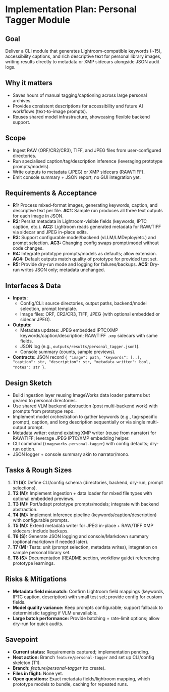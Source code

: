 # Implementation Plan: Personal Tagger Module

## Goal
Deliver a CLI module that generates Lightroom-compatible keywords (~15), accessibility captions, and rich descriptive text for personal library images, writing results directly to metadata or XMP sidecars alongside JSON audit logs.

## Why it matters
- Saves hours of manual tagging/captioning across large personal archives.
- Provides consistent descriptions for accessibility and future AI workflows (text-to-image prompts).
- Reuses shared model infrastructure, showcasing flexible backend support.

## Scope
- Ingest RAW (ORF/CR2/CR3), TIFF, and JPEG files from user-configured directories.
- Run specialised caption/tag/description inference (leveraging prototype prompts/models).
- Write outputs to metadata (JPEG) or XMP sidecars (RAW/TIFF).
- Emit console summary + JSON report; no GUI integration yet.

## Requirements & Acceptance
- **R1:** Process mixed-format images, generating keywords, caption, and descriptive text per file.
  **AC1:** Sample run produces all three text outputs for each image in JSON.
- **R2:** Persist metadata in Lightroom-visible fields (keywords, IPTC caption, etc.).
  **AC2:** Lightroom reads generated metadata for RAW/TIFF via sidecar and JPEG in-place edits.
- **R3:** Support configurable model/backend (vLLM/LMDeploy/etc.) and prompt selection.
  **AC3:** Changing config swaps prompt/model without code changes.
- **R4:** Integrate prototype prompts/models as defaults; allow extension.
  **AC4:** Default outputs match quality of prototype for provided test set.
- **R5:** Provide dry-run mode and logging for failures/backups.
  **AC5:** Dry-run writes JSON only; metadata unchanged.

## Interfaces & Data
- **Inputs:**
  - Config/CLI: source directories, output paths, backend/model selection, prompt template.
  - Image files: ORF, CR2/CR3, TIFF, JPEG (with optional embedded or sidecar JPEG).
- **Outputs:**
  - Metadata updates: JPEG embedded IPTC/XMP keywords/caption/description; RAW/TIFF `.xmp` sidecars with same fields.
  - JSON log (e.g., `outputs/results/personal_tagger.jsonl`).
  - Console summary (counts, sample previews).
- **Contracts:** JSON record `{ "image": path, "keywords": [..], "caption": str, "description": str, "metadata_written": bool, "notes": str }`.

## Design Sketch
- Build ingestion layer reusing ImageWorks data loader patterns but geared to personal directories.
- Use shared VLM backend abstraction (post multi-backend work) with prompts from prototype repo.
- Implement model orchestration to gather keywords (e.g., tag-specific prompt), caption, and long description sequentially or via single multi-output prompt.
- Metadata writer: extend existing XMP writer (reuse from narrator) for RAW/TIFF; leverage JPEG IPTC/XMP embedding helper.
- CLI command (`imageworks-personal-tagger`) with config defaults; dry-run option.
- JSON logger + console summary akin to narrator/mono.

## Tasks & Rough Sizes
1. **T1 (S):** Define CLI/config schema (directories, backend, dry-run, prompt selections).
2. **T2 (M):** Implement ingestion + data loader for mixed file types with optional embedded previews.
3. **T3 (M):** Port/adapt prototype prompts/models; integrate with backend abstraction.
4. **T4 (M):** Implement inference pipeline (keywords/caption/description) with configurable prompts.
5. **T5 (M):** Extend metadata writer for JPEG in-place + RAW/TIFF XMP sidecars; include backups.
6. **T6 (S):** Generate JSON logging and console/Markdown summary (optional markdown if needed later).
7. **T7 (M):** Tests: unit (prompt selection, metadata writes), integration on sample personal library set.
8. **T8 (S):** Documentation (README section, workflow guide) referencing prototype learnings.

## Risks & Mitigations
- **Metadata field mismatch:** Confirm Lightroom field mappings (keywords, IPTC caption, description) with small test set; provide config for custom fields.
- **Model quality variance:** Keep prompts configurable; support fallback to deterministic tagging if VLM unavailable.
- **Large batch performance:** Provide batching + rate-limit options; allow dry-run for quick audits.

## Savepoint
- **Current status:** Requirements captured; implementation pending.
- **Next action:** Branch `feature/personal-tagger` and set up CLI/config skeleton (T1).
- **Branch:** _feature/personal-tagger_ (to create).
- **Files in flight:** None yet.
- **Open questions:** Exact metadata fields/lightroom mapping, which prototype models to bundle, caching for repeated runs.
